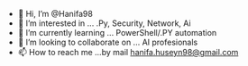 - 👋 Hi, I’m @Hanifa98
- 👀 I’m interested in ... .Py, Security, Network, Ai
- 🌱 I’m currently learning ... PowerShell/.PY automation 
- 💞️ I’m looking to collaborate on ... AI profesionals
- 📫 How to reach me ...by mail hanifa.huseyn98@gmail.com

<!---
Hanifa98/Hanifa98 is a ✨ special ✨ repository because its `README.md` (this file) appears on your GitHub profile.
You can click the Preview link to take a look at your changes.
--->

